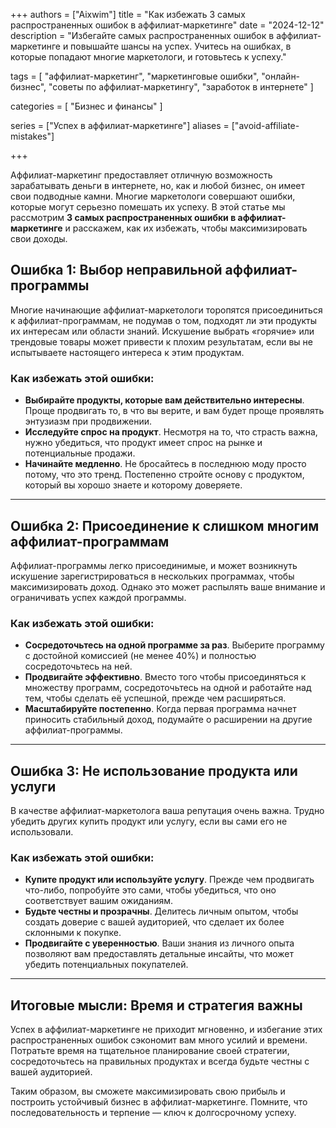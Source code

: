 +++
authors = ["Aixwim"]
title = "Как избежать 3 самых распространенных ошибок в аффилиат-маркетинге"
date = "2024-12-12"
description = "Избегайте самых распространенных ошибок в аффилиат-маркетинге и повышайте шансы на успех. Учитесь на ошибках, в которые попадают многие маркетологи, и готовьтесь к успеху."

tags = [
  "аффилиат-маркетинг",
  "маркетинговые ошибки",
  "онлайн-бизнес",
  "советы по аффилиат-маркетингу",
  "заработок в интернете"
]

categories = [
  "Бизнес и финансы"
]

series = ["Успех в аффилиат-маркетинге"]
aliases = ["avoid-affiliate-mistakes"]

+++


Аффилиат-маркетинг предоставляет отличную возможность зарабатывать деньги в интернете, но, как и любой бизнес, он имеет свои подводные камни. Многие маркетологи совершают ошибки, которые могут серьезно помешать их успеху. В этой статье мы рассмотрим **3 самых распространенных ошибки в аффилиат-маркетинге** и расскажем, как их избежать, чтобы максимизировать свои доходы.

<!--more-->

## Ошибка 1: Выбор неправильной аффилиат-программы

Многие начинающие аффилиат-маркетологи торопятся присоединиться к аффилиат-программам, не подумав о том, подходят ли эти продукты их интересам или области знаний. Искушение выбрать «горячие» или трендовые товары может привести к плохим результатам, если вы не испытываете настоящего интереса к этим продуктам.

### Как избежать этой ошибки:
- **Выбирайте продукты, которые вам действительно интересны**. Проще продвигать то, в что вы верите, и вам будет проще проявлять энтузиазм при продвижении.
- **Исследуйте спрос на продукт**. Несмотря на то, что страсть важна, нужно убедиться, что продукт имеет спрос на рынке и потенциальные продажи.
- **Начинайте медленно**. Не бросайтесь в последнюю моду просто потому, что это тренд. Постепенно стройте основу с продуктом, который вы хорошо знаете и которому доверяете.

---

## Ошибка 2: Присоединение к слишком многим аффилиат-программам

Аффилиат-программы легко присоединимые, и может возникнуть искушение зарегистрироваться в нескольких программах, чтобы максимизировать доход. Однако это может распылять ваше внимание и ограничивать успех каждой программы.

### Как избежать этой ошибки:
- **Сосредоточьтесь на одной программе за раз**. Выберите программу с достойной комиссией (не менее 40%) и полностью сосредоточьтесь на ней.
- **Продвигайте эффективно**. Вместо того чтобы присоединяться к множеству программ, сосредоточьтесь на одной и работайте над тем, чтобы сделать её успешной, прежде чем расширяться.
- **Масштабируйте постепенно**. Когда первая программа начнет приносить стабильный доход, подумайте о расширении на другие аффилиат-программы.

---

## Ошибка 3: Не использование продукта или услуги

В качестве аффилиат-маркетолога ваша репутация очень важна. Трудно убедить других купить продукт или услугу, если вы сами его не использовали.

### Как избежать этой ошибки:
- **Купите продукт или используйте услугу**. Прежде чем продвигать что-либо, попробуйте это сами, чтобы убедиться, что оно соответствует вашим ожиданиям.
- **Будьте честны и прозрачны**. Делитесь личным опытом, чтобы создать доверие с вашей аудиторией, что сделает их более склонными к покупке.
- **Продвигайте с уверенностью**. Ваши знания из личного опыта позволяют вам предоставлять детальные инсайты, что может убедить потенциальных покупателей.

---

## Итоговые мысли: Время и стратегия важны

Успех в аффилиат-маркетинге не приходит мгновенно, и избегание этих распространенных ошибок сэкономит вам много усилий и времени. Потратьте время на тщательное планирование своей стратегии, сосредоточьтесь на правильных продуктах и всегда будьте честны с вашей аудиторией.

Таким образом, вы сможете максимизировать свою прибыль и построить устойчивый бизнес в аффилиат-маркетинге. Помните, что последовательность и терпение — ключ к долгосрочному успеху.
